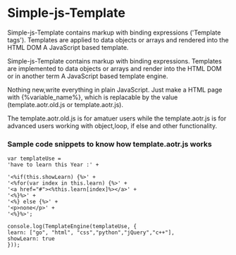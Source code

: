 # Simple-js-Template

Simple-js-Template contains markup with binding expressions ('Template tags'). Templates are applied to data objects or arrays and rendered into the HTML DOM
A JavaScript based template.

Simple-js-Template contains markup with binding expressions. Templates are implemented to data objects or arrays and render into the HTML DOM or in another term A JavaScript based template engine.

Nothing new,write everything in plain JavaScript.
Just make a HTML page with {%variable_name%}, which is replacable by the value (template.aotr.old.js or template.aotr.js).

The template.aotr.old.js is for amatuer users while the template.aotr.js is for advanced users working with object,loop, if else and other functionality.

### Sample code snippets to know how template.aotr.js works
```
var templateUse = 
'have to learn this Year :' +

'<%if(this.showLearn) {%>' +
'<%for(var index in this.learn) {%>' + 
'<a href="#"><%this.learn[index]%></a>' +
'<%}%>' +
'<%} else {%>' +
'<p>none</p>' +
'<%}%>';

console.log(TemplateEngine(templateUse, {
learn: ["go", "html", "css","python","jQuery","c++"],
showLearn: true
}));
```

